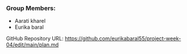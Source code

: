 ### Group Members:
- Aarati kharel
- Eurika baral

GitHub Repository URL:
https://github.com/eurikabaral55/project-week-04/edit/main/plan.md


